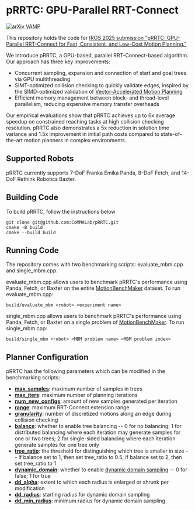 # pRRTC: GPU-Parallel RRT-Connect

[![arXiv VAMP](https://img.shields.io/badge/arXiv-2503.06757-b31b1b.svg)](https://arxiv.org/abs/2503.06757)

This repository holds the code for [IROS 2025 submission "pRRTC: GPU-Parallel RRT-Connect for Fast, Consistent, and Low-Cost Motion Planning."](https://arxiv.org/abs/2503.06757)

We introduce pRRTC, a GPU-based, parallel RRT-Connect-based algorithm. Our approach has three key improvements: 
- Concurrent sampling, expansion and connection of start and goal trees via GPU multithreading
- SIMT-optimized collision checking to quickly validate edges, inspired by the SIMD-optimized validation of [Vector-Accelerated Motion Planning](https://github.com/KavrakiLab/vamp/tree/main)
- Efficient memory management between block- and thread-level parallelism, reducing expensive memory transfer overheads

Our empirical evaluations show that pRRTC achieves up to 6x average speedup on constrained reaching tasks at high collision checking resolution. pRRTC also demonstrates a 5x reduction in solution time variance and 1.5x improvement in initial path costs compared to state-of-the-art motion planners in complex environments.

## Supported Robots
pRRTC currently supports 7-DoF Franka Emika Panda, 8-DoF Fetch, and 14-DoF Rethink Robotics Baxter.

## Building Code
To build pRRTC, follow the instructions below
```
git clone git@github.com:CoMMALab/pRRTC.git
cmake -B build
cmake --build build
```

## Running Code
The repository comes with two benchmarking scripts: evaluate_mbm.cpp and single_mbm.cpp.

evaluate_mbm.cpp allows users to benchmark pRRTC's performance using Panda, Fetch, or Baxter on the entire [MotionBenchMaker](https://github.com/KavrakiLab/motion_bench_maker) dataset. To run evaluate_mbm.cpp:
```
build/evaluate_mbm <robot> <experiment name>
```

single_mbm.cpp allows users to benchmark pRRTC's performance using Panda, Fetch, or Baxter on a single problem of [MotionBenchMaker](https://github.com/KavrakiLab/motion_bench_maker). To run single_mbm.cpp:
```
build/single_mbm <robot> <MBM problem name> <MBM problem index>
```

## Planner Configuration
pRRTC has the following parameters which can be modified in the benchmarking scripts:
- <ins>**max_samples**</ins>: maximum number of samples in trees
- <ins>**max_iters**</ins>: maximum number of planning iterations
- <ins>**num_new_configs**</ins>: amount of new samples generated per iteration
- <ins>**range**</ins>: maximum RRT-Connect extension range
- <ins>**granularity**</ins>: number of discretized motions along an edge during collision checking
- <ins>**balance**</ins>: whether to enable tree balancing -- 0 for no balancing; 1 for distributed balancing where each iteration may generate samples for one or two trees; 2 for single-sided balancing where each iteration generate samples for one tree only
- <ins>**tree_ratio**</ins>: the threshold for distinguishing which tree is smaller in size -- if balance set to 1, then set tree_ratio to 0.5; if balance set to 2, then set tree_ratio to 1
- <ins>**dynamic_domain**</ins>: whether to enable [dynamic domain sampling](https://ieeexplore.ieee.org/abstract/document/1570709) -- 0 for false; 1 for true
- <ins>**dd_alpha**</ins>: extent to which each radius is enlarged or shrunk per modification
- <ins>**dd_radius**</ins>: starting radius for dynamic domain sampling
- <ins>**dd_min_radius**</ins>: minimum radius for dynamic domain sampling




